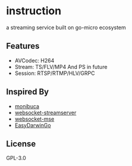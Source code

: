# instruction

a streaming service built on go-micro ecosystem

## Features

+ AVCodec: H264
+ Stream: TS/FLV/MP4  And PS in future
+ Session: RTSP/RTMP/HLV/GRPC

## Inspired By

+ [monibuca](https://github.com/micro-community/streaming/engine)
+ [websocket-streamserver](https://github.com/use-go/websocket-streamserver)
+ [websocket-mse](https://github.com/elsampsa/websocket-mse-demo)
+ [EasyDarwinGo](https://github.com/GB28181/EasyDarwinGo)

## License

GPL-3.0
